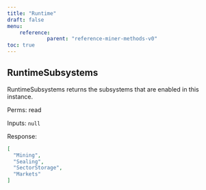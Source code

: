 ```yaml
---
title: "Runtime"
draft: false
menu:
    reference:
             parent: "reference-miner-methods-v0"
toc: true
---
```


## RuntimeSubsystems

RuntimeSubsystems returns the subsystems that are enabled
in this instance.

Perms: read

Inputs: `null`

Response:

```json
[
  "Mining",
  "Sealing",
  "SectorStorage",
  "Markets"
]
```
